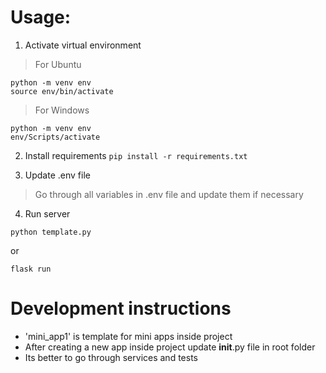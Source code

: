 # Usage:
1. Activate virtual environment
> For Ubuntu
``` 
python -m venv env
source env/bin/activate
```
> For Windows
```
python -m venv env
env/Scripts/activate
```
2. Install requirements
```pip install -r requirements.txt```

3. Update .env file

> Go through all variables in .env file and update them if necessary

4. Run server

```
python template.py
```

or

```
flask run
```

# Development instructions

* 'mini_app1' is template for mini apps inside project
* After creating a new app inside project update __init__.py file in root folder
* Its better to go through services and tests 
